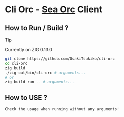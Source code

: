 # Cli Orc - [Sea Orc](https://github.com/OsakiTsukiko/seaorc) Client

## How to Run / Build ?
> [!TIP]
> Currently on ZIG 0.13.0
```bash
git clone https://github.com/OsakiTsukiko/cli-orc
cd cli-orc
zig build
./zig-out/bin/cli-orc # arguments...
# or
zig build run -- # arguments...
```

## How to USE ?
`Check the usage when running without any arguments!`
